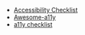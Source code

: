 - [Accessibility Checklist](http://romeo.elsevier.com/accessibility_checklist/)
- [Awesome-a11y](https://github.com/brunopulis/awesome-a11y)
- [a11y checklist](https://www.a11yproject.com/checklist/)
